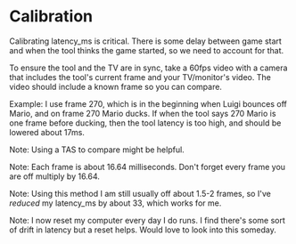 Calibration
===========

Calibrating latency_ms is critical. There is some delay between game start
and when the tool thinks the game started, so we need to account for that.

To ensure the tool and the TV are in sync, take a 60fps video with a camera
that includes the tool's current frame and your TV/monitor's video. The
video should include a known frame so you can compare.

Example: I use frame 270, which is in the beginning when Luigi bounces
off Mario, and on frame 270 Mario ducks. If when the tool says 270 Mario
is one frame before ducking, then the tool latency is too high, and should
be lowered about 17ms.

Note: Using a TAS to compare might be helpful.

Note: Each frame is about 16.64 milliseconds. Don't forget every frame you are off multiply
by 16.64.

Note: Using this method I am still usually off about 1.5-2 frames, so I've
*reduced* my latency_ms by about 33, which works for me.

Note: I now reset my computer every day I do runs. I find there's some sort
of drift in latency but a reset helps. Would love to look into this someday.